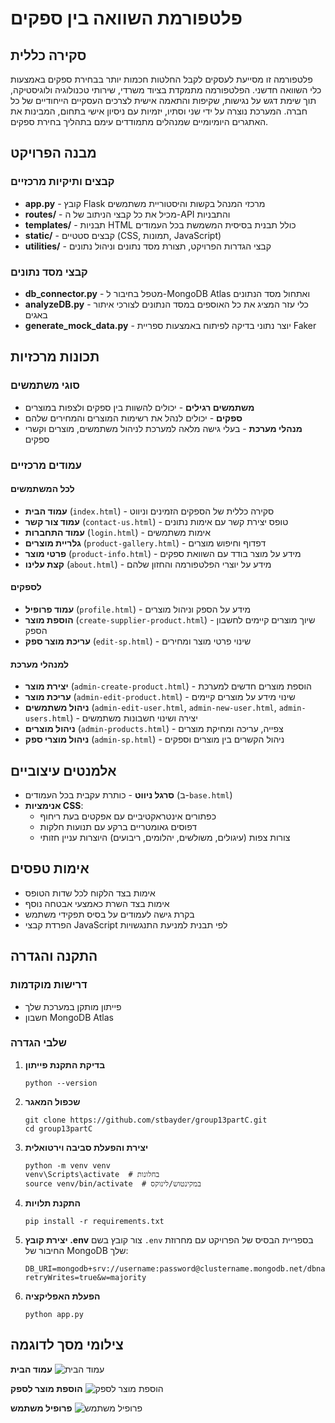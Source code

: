 # פלטפורמת השוואה בין ספקים

## סקירה כללית
פלטפורמה זו מסייעת לעסקים לקבל החלטות חכמות יותר בבחירת ספקים באמצעות כלי השוואה חדשני. הפלטפורמה מתמקדת בציוד משרדי, שירותי טכנולוגיה ולוגיסטיקה, תוך שימת דגש על נגישות, שקיפות והתאמה אישית לצרכים העסקיים הייחודיים של כל חברה. המערכת נוצרה על ידי שני וסתיו, יזמיות עם ניסיון אישי בתחום, המבינות את האתגרים היומיומיים שמנהלים מתמודדים עימם בתהליך בחירת ספקים.

## מבנה הפרויקט

### קבצים ותיקיות מרכזיים
- **app.py** - קובץ Flask מרכזי המנהל בקשות והיסטוריית משתמשים
- **routes/** - מכיל את כל קבצי הניתוב של ה-API והתבניות
- **templates/** - תבניות HTML כולל תבנית בסיסית המשמשת בכל העמודים
- **static/** - קבצים סטטיים (CSS, תמונות, JavaScript)
- **utilities/** - קבצי הגדרות הפרויקט, תצורת מסד נתונים וניהול נתונים

### קבצי מסד נתונים
- **db_connector.py** - מטפל בחיבור ל-MongoDB Atlas ואתחול מסד הנתונים
- **analyzeDB.py** - כלי עזר המציג את כל האוספים במסד הנתונים לצורכי איתור באגים
- **generate_mock_data.py** - יוצר נתוני בדיקה לפיתוח באמצעות ספריית Faker

## תכונות מרכזיות

### סוגי משתמשים
- **משתמשים רגילים** - יכולים להשוות בין ספקים ולצפות במוצרים
- **ספקים** - יכולים לנהל את רשימות המוצרים והמחירים שלהם
- **מנהלי מערכת** - בעלי גישה מלאה למערכת לניהול משתמשים, מוצרים וקשרי ספקים

### עמודים מרכזיים

#### לכל המשתמשים
- **עמוד הבית** (`index.html`) - סקירה כללית של הספקים הזמינים וניווט
- **עמוד צור קשר** (`contact-us.html`) - טופס יצירת קשר עם אימות נתונים
- **עמוד התחברות** (`login.html`) - אימות משתמשים
- **גלריית מוצרים** (`product-gallery.html`) - דפדוף וחיפוש מוצרים
- **פרטי מוצר** (`product-info.html`) - מידע על מוצר בודד עם השוואת ספקים
- **קצת עלינו** (`about.html`) - מידע על יוצרי הפלטפורמה והחזון שלהם

#### לספקים
- **עמוד פרופיל** (`profile.html`) - מידע על הספק וניהול מוצרים
- **הוספת מוצר** (`create-supplier-product.html`) - שיוך מוצרים קיימים לחשבון הספק
- **עריכת מוצר ספק** (`edit-sp.html`) - שינוי פרטי מוצר ומחירים

#### למנהלי מערכת
- **יצירת מוצר** (`admin-create-product.html`) - הוספת מוצרים חדשים למערכת
- **עריכת מוצר** (`admin-edit-product.html`) - שינוי מידע על מוצרים קיימים
- **ניהול משתמשים** (`admin-edit-user.html`, `admin-new-user.html`, `admin-users.html`) - יצירה ושינוי חשבונות משתמשים
- **ניהול מוצרים** (`admin-products.html`) - צפייה, עריכה ומחיקת מוצרים
- **ניהול מוצרי ספק** (`admin-sp.html`) - ניהול הקשרים בין מוצרים וספקים

## אלמנטים עיצוביים
- **סרגל ניווט** - כותרת עקבית בכל העמודים (ב-`base.html`)
- **אנימציות CSS**:
  - כפתורים אינטראקטיביים עם אפקטים בעת ריחוף
  - דפוסים גאומטריים ברקע עם תנועות חלקות
  - צורות צפות (עיגולים, משולשים, יהלומים, ריבועים) היוצרות עניין חזותי

## אימות טפסים
- אימות בצד הלקוח לכל שדות הטופס
- אימות בצד השרת כאמצעי אבטחה נוסף
- בקרת גישה לעמודים על בסיס תפקידי משתמש
- הפרדת קבצי JavaScript לפי תבנית למניעת התנגשויות

## התקנה והגדרה

### דרישות מוקדמות
- פייתון מותקן במערכת שלך
- חשבון MongoDB Atlas

### שלבי הגדרה
1. **בדיקת התקנת פייתון**
   ```
   python --version
   ```

2. **שכפול המאגר**
   ```
   git clone https://github.com/stbayder/group13partC.git
   cd group13partC
   ```

3. **יצירת והפעלת סביבה וירטואלית**
   ```
   python -m venv venv
   venv\Scripts\activate  # בחלונות
   source venv/bin/activate  # במקינטוש/לינוקס
   ```

4. **התקנת תלויות**
   ```
   pip install -r requirements.txt
   ```

5. **יצירת קובץ .env**
   צור קובץ בשם `.env` בספריית הבסיס של הפרויקט עם מחרוזת החיבור של MongoDB שלך:
   ```
   DB_URI=mongodb+srv://username:password@clustername.mongodb.net/dbname?retryWrites=true&w=majority
   ```

6. **הפעלת האפליקציה**
   ```
   python app.py
   ```

## צילומי מסך לדוגמה
**עמוד הבית**
![עמוד הבית](https://github.com/user-attachments/assets/60774c0a-14e0-4a5a-b9f2-3b86d33ff221)

**הוספת מוצר לספק**
![הוספת מוצר לספק](https://github.com/user-attachments/assets/c03c2c0b-2e56-450e-bfd3-9eb898b49ec2)

**פרופיל משתמש**
![פרופיל משתמש](https://github.com/user-attachments/assets/2368e744-f3ea-4504-abab-2d4f9d34edd6)
